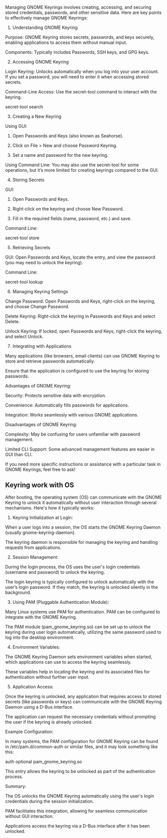 Managing GNOME Keyrings involves creating, accessing, and securing stored credentials, passwords, and other sensitive data. Here are key points to effectively manage GNOME Keyrings:

1. Understanding GNOME Keyring

Purpose: GNOME Keyring stores secrets, passwords, and keys securely, enabling applications to access them without manual input.

Components: Typically includes Passwords, SSH keys, and GPG keys.


2. Accessing GNOME Keyring

Login Keyring: Unlocks automatically when you log into your user account. If you set a password, you will need to enter it when accessing stored secrets.

Command-Line Access: Use the secret-tool command to interact with the keyring.

secret-tool search <attribute> <value>


3. Creating a New Keyring

Using GUI:

1. Open Passwords and Keys (also known as Seahorse).


2. Click on File > New and choose Password Keyring.


3. Set a name and password for the new keyring.



Using Command Line: You may also use the secret-tool for some operations, but it’s more limited for creating keyrings compared to the GUI.


4. Storing Secrets

GUI:

1. Open Passwords and Keys.


2. Right-click on the keyring and choose New Password.


3. Fill in the required fields (name, password, etc.) and save.



Command Line:

secret-tool store <attribute> <value>


5. Retrieving Secrets

GUI: Open Passwords and Keys, locate the entry, and view the password (you may need to unlock the keyring).

Command Line:

secret-tool lookup <attribute> <value>


6. Managing Keyring Settings

Change Password: Open Passwords and Keys, right-click on the keyring, and choose Change Password.

Delete Keyring: Right-click the keyring in Passwords and Keys and select Delete.

Unlock Keyring: If locked, open Passwords and Keys, right-click the keyring, and select Unlock.


7. Integrating with Applications

Many applications (like browsers, email clients) can use GNOME Keyring to store and retrieve passwords automatically.

Ensure that the application is configured to use the keyring for storing passwords.


Advantages of GNOME Keyring:

Security: Protects sensitive data with encryption.

Convenience: Automatically fills passwords for applications.

Integration: Works seamlessly with various GNOME applications.


Disadvantages of GNOME Keyring:

Complexity: May be confusing for users unfamiliar with password management.

Limited CLI Support: Some advanced management features are easier in GUI than CLI.


If you need more specific instructions or assistance with a particular task in GNOME Keyrings, feel free to ask!

## Keyring work with OS
After booting, the operating system (OS) can communicate with the GNOME Keyring to unlock it automatically without user interaction through several mechanisms. Here's how it typically works:

1. Keyring Initialization at Login:

When a user logs into a session, the OS starts the GNOME Keyring Daemon (usually gnome-keyring-daemon).

The keyring daemon is responsible for managing the keyring and handling requests from applications.


2. Session Management:

During the login process, the OS uses the user's login credentials (username and password) to unlock the keyring.

The login keyring is typically configured to unlock automatically with the user’s login password. If they match, the keyring is unlocked silently in the background.


3. Using PAM (Pluggable Authentication Module):

Many Linux systems use PAM for authentication. PAM can be configured to integrate with the GNOME Keyring.

The PAM module (pam_gnome_keyring.so) can be set up to unlock the keyring during user login automatically, utilizing the same password used to log into the desktop environment.


4. Environment Variables:

The GNOME Keyring Daemon sets environment variables when started, which applications can use to access the keyring seamlessly.

These variables help in locating the keyring and its associated files for authentication without further user input.


5. Application Access:

Once the keyring is unlocked, any application that requires access to stored secrets (like passwords or keys) can communicate with the GNOME Keyring Daemon using a D-Bus interface.

The application can request the necessary credentials without prompting the user if the keyring is already unlocked.


Example Configuration:

In many systems, the PAM configuration for GNOME Keyring can be found in /etc/pam.d/common-auth or similar files, and it may look something like this:

auth optional pam_gnome_keyring.so

This entry allows the keyring to be unlocked as part of the authentication process.

Summary:

The OS unlocks the GNOME Keyring automatically using the user's login credentials during the session initialization.

PAM facilitates this integration, allowing for seamless communication without GUI interaction.

Applications access the keyring via a D-Bus interface after it has been unlocked.